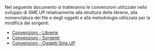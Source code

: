 Nel seguente documento si tratteranno le convenzioni utilizzate nello sviluppo di SME.UP relativamente alla struttura delle librerie, alla nomenclatura dei file e degli oggetti e alla metodologia utilizzata per la modifica dei sorgenti.

- [Convenzioni - Librerie](Sorgenti/DOC/TA/B£AMO/A£BASE_SA1)
- [Convenzioni - Sorgenti](Sorgenti/DOC/TA/B£AMO/A£BASE_SA2)
- [Convenzioni - Oggetti Sme.UP](Sorgenti/DOC/TA/B£AMO/A£BASE_SA3)
